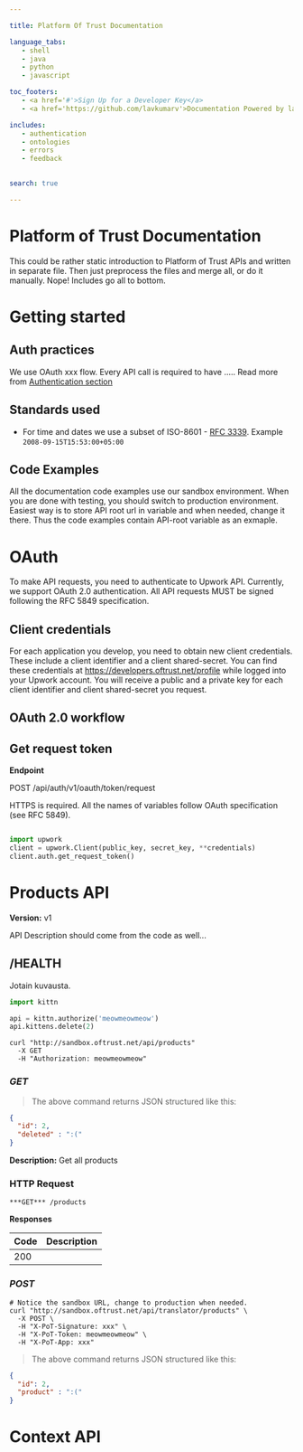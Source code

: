 ```yaml
--- 

title: Platform Of Trust Documentation 

language_tabs: 
   - shell 
   - java
   - python
   - javascript

toc_footers: 
   - <a href='#'>Sign Up for a Developer Key</a> 
   - <a href='https://github.com/lavkumarv'>Documentation Powered by lav</a> 

includes: 
   - authentication
   - ontologies
   - errors 
   - feedback
   

search: true 

--- 
```


# Platform of Trust Documentation

This could be rather static introduction to Platform of Trust APIs and written in separate file. Then just preprocess the files and merge all, or do it 
manually. Nope! Includes go all to bottom. 

# Getting started

## Auth practices
We use OAuth xxx flow. Every API call is required to have ..... Read more from [Authentication section](#authentication)

## Standards used

* For time and dates we use a subset of ISO-8601 - [RFC 3339](https://www.ietf.org/rfc/rfc3339.txt). Example <code>2008-09-15T15:53:00+05:00</code>

## Code Examples 

<aside class="warning">
All the documentation code examples use our sandbox environment. When you are done with testing, you should switch to production environment. Easiest way is to store API root url in variable and when needed, change it there. Thus the code examples contain API-root variable as an exmaple. 
</aside>


# OAuth

To make API requests, you need to authenticate to Upwork API. Currently, we support OAuth 2.0 authentication. All API requests MUST be signed following the RFC 5849 specification.


## Client credentials

For each application you develop, you need to obtain new client credentials. These include a client identifier and a client shared-secret. You can find these credentials at https://developers.oftrust.net/profile while logged into your Upwork account. You will receive a public and a private key for each client identifier and client shared-secret you request.


## OAuth 2.0 workflow

## Get request token

**Endpoint**

POST /api/auth/v1/oauth/token/request

HTTPS is required. All the names of variables follow OAuth specification (see RFC 5849).

```python

import upwork
client = upwork.Client(public_key, secret_key, **credentials)
client.auth.get_request_token()

```



# Products API

**Version:** v1 

API Description should come from the code as well...

## /HEALTH

Jotain kuvausta.


```python
import kittn

api = kittn.authorize('meowmeowmeow')
api.kittens.delete(2)
```

```shell
curl "http://sandbox.oftrust.net/api/products"
  -X GET
  -H "Authorization: meowmeowmeow"
```


### ***GET*** 


> The above command returns JSON structured like this:

```json
{
  "id": 2,
  "deleted" : ":("
}
```

**Description:** Get all products 

### HTTP Request 
`***GET*** /products` 

**Responses**

| Code | Description |
| ---- | ----------- |
| 200 |  |

### ***POST*** 


```shell
# Notice the sandbox URL, change to production when needed. 
curl "http://sandbox.oftrust.net/api/translator/products" \
  -X POST \
  -H "X-PoT-Signature: xxx" \
  -H "X-PoT-Token: meowmeowmeow" \
  -H "X-PoT-App: xxx" 
```


> The above command returns JSON structured like this:

```json
{
  "id": 2,
  "product" : ":("
}
```


# Context API 



<!-- Converted with the swagger-to-slate https://github.com/lavkumarv/swagger-to-slate -->
